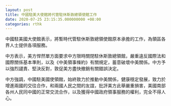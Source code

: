 ```yaml
---
layout: post
title: 中國駐美大使館將代管駐休斯敦總領使館工作
date: 2020-07-25 23:15:35.000000000 +08:00
categories: rthk
---
```


中國駐美國大使館表示，將暫時代管駐休斯敦總領使館原本承擔的工作，為領區各界人士提供各項服務。

中方表示，美方悍然單方面要求中方限時關閉駐休斯敦總領館，嚴重違反國際法和國際關係基本準則，以及《中美領事條約》有關規定，蓄意破壞中美關係。中方予以強烈譴責、堅決反對，敦促美方盡快撤銷有關錯誤決定。

中方強調，中國駐美國使領館，始終致力於推動中美關係，健康穩定發展，致力於增進兩國的交往合作，和兩國人民之間的友誼，批評美方此舉嚴重損害，美國南部各州人民同中國的正常交流合作，以及獲得中國政府領事服務的權利，完全不得人心。
